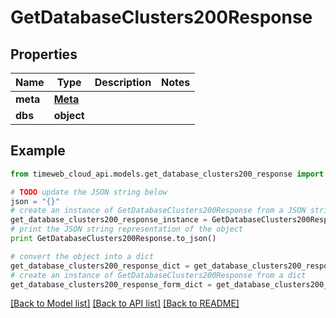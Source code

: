 # GetDatabaseClusters200Response


## Properties
Name | Type | Description | Notes
------------ | ------------- | ------------- | -------------
**meta** | [**Meta**](Meta.md) |  | 
**dbs** | **object** |  | 

## Example

```python
from timeweb_cloud_api.models.get_database_clusters200_response import GetDatabaseClusters200Response

# TODO update the JSON string below
json = "{}"
# create an instance of GetDatabaseClusters200Response from a JSON string
get_database_clusters200_response_instance = GetDatabaseClusters200Response.from_json(json)
# print the JSON string representation of the object
print GetDatabaseClusters200Response.to_json()

# convert the object into a dict
get_database_clusters200_response_dict = get_database_clusters200_response_instance.to_dict()
# create an instance of GetDatabaseClusters200Response from a dict
get_database_clusters200_response_form_dict = get_database_clusters200_response.from_dict(get_database_clusters200_response_dict)
```
[[Back to Model list]](../README.md#documentation-for-models) [[Back to API list]](../README.md#documentation-for-api-endpoints) [[Back to README]](../README.md)


